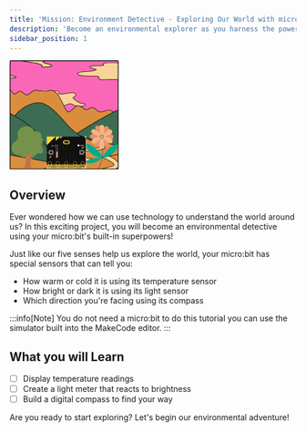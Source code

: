 ```yaml
---
title: 'Mission: Environment Detective - Exploring Our World with micro:bit'
description: 'Become an environmental explorer as you harness the power of micro:bits sensors to decode the hidden data in your surroundings - from tracking temperature changes to measuring light levels and finding your way with the digital compass!'
sidebar_position: 1
---
```


![Project cover Image](./img/EnviroSensing.png)

## Overview

Ever wondered how we can use technology to understand the world around us? In this exciting project, you will become an environmental detective using your micro:bit's built-in superpowers!

Just like our five senses help us explore the world, your micro:bit has special sensors that can tell you:

- How warm or cold it is using its temperature sensor
- How bright or dark it is using its light sensor
- Which direction you're facing using its compass

:::info[Note]
You do not need a micro:bit to do this tutorial you can use the simulator built into the MakeCode editor.
:::

## What you will Learn

- [ ] Display temperature readings
- [ ] Create a light meter that reacts to brightness
- [ ] Build a digital compass to find your way
  
Are you ready to start exploring? Let's begin our environmental adventure!
